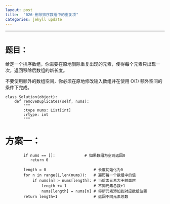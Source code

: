 ```yaml
---
layout: post
title:  "026-删除排序数组中的重复项"
categories: jekyll update
---
```

_______________________________________________________________________________
# `题目：`
给定一个排序数组，你需要在原地删除重复出现的元素，使得每个元素只出现一次，返回移除后数组的新长度。

不要使用额外的数组空间，你必须在原地修改输入数组并在使用 O(1) 额外空间的条件下完成。

    class Solution(object):
        def removeDuplicates(self, nums):
            """
            :type nums: List[int]
            :rtype: int
            """

# 方案一：


            if nums == []:             # 如果数组为空则返回0
               return 0        
        
            length = 0                     # 长度初始化为0
            for n in range(1,len(nums)):   # 遍历每一个数组中的值
                if nums[n] > nums[length]: # 当后面元素大于前面时
                    length += 1            # 不同元素总数+1
                    nums[length] = nums[n] # 将新元素添加到对应数组位置
            return length+1                # 返回不同元素总数